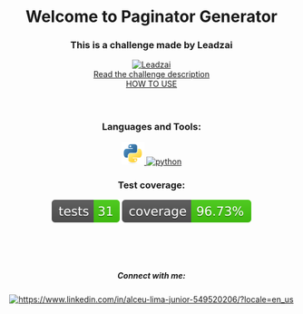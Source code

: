 <h1 align="center">Welcome to Paginator Generator</h1>
<h3 align="center">This is a challenge made by Leadzai</h3>

<div align="center"><a href="https://www.linkedin.com/search/results/all/?heroEntityKey=urn%3Ali%3Aorganization%3A11167813&keywords=leadzai&origin=RICH_QUERY_SUGGESTION&position=0&searchId=8bbbd053-abf8-4baf-ac33-b2a667d10366&sid=lEP"><img width="96" src="https://media-exp1.licdn.com/dms/image/C4D0BAQGnH06aQberMA/company-logo_100_100/0/1662396543001?e=1675296000&amp;v=beta&amp;t=kx9oZeGNjJNAcnwATPdzFlsSycwLZuN2PKQeI6RifEA" loading="lazy" height="96" alt="Leadzai" id="ember666" class="ivm-view-attr__img--centered EntityPhoto-square-6  lazy-image ember-view"></div>

<div align="center" width=200>
<a href=".docs/Leadzai_challenge">Read the challenge description</a>
<br>
<a href=".docs/HOW_TO_USE.md">HOW TO USE</a>
</div>


<br>
<br>

<h3 align="center">Languages and Tools:</h3>
<p align="center"> 
<a href="https://www.python.org" target="_blank" rel="noreferrer"> 
<img src="https://raw.githubusercontent.com/devicons/devicon/master/icons/python/python-original.svg" alt="python" width="40" height="40"/> 
</a>
<a href="https://python-poetry.org/"> <img src="https://python-poetry.org/images/logo-origami.svg" alt="python" width="40" height="40"/> </a> </p>

<h3 align="center">Test coverage:</h3>
<p align="center"> <img align="center" src = "./.docs/tests-badge.svg" alt="My Happy SVG"/>
<img align="center" src = "./.docs/coverage-badge.svg" alt="My Happy SVG"/> </p>

<br>
<br>
<br>

<h5 align="center">Connect with me:</h5>
<p align="center">
<a href="https://linkedin.com/in/https://www.linkedin.com/in/alceu-lima-junior-549520206/?locale=en_us" target="blank"><img align="center" src="https://raw.githubusercontent.com/rahuldkjain/github-profile-readme-generator/master/src/images/icons/Social/linked-in-alt.svg" alt="https://www.linkedin.com/in/alceu-lima-junior-549520206/?locale=en_us" height="30" width="40" /></a>
</p>